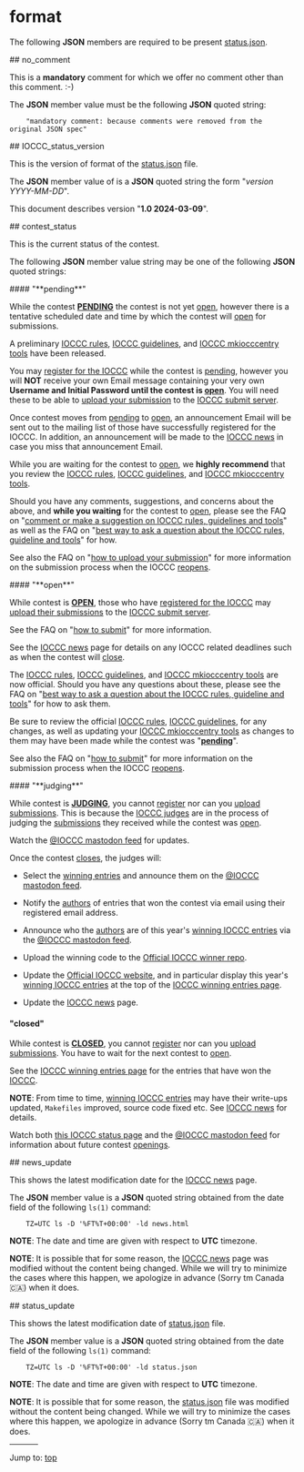 # format

The following **JSON** members are required to be present [status.json](status.json).


<div id="no_comment">
## no_comment
</div>

This is a **mandatory** comment for which we offer no comment other
than this comment.  :-)

The **JSON** member value must be the following **JSON** quoted string:

``` <!---json-->
    "mandatory comment: because comments were removed from the original JSON spec"
```


<div id="IOCCC_status_version">
## IOCCC_status_version
</div>

This is the version of format of the [status.json](status.json) file.

The **JSON** member value of is a **JSON** quoted string the form "_version YYYY-MM-DD_".

This document describes version "**1.0 2024-03-09**".


<div id="contest_status">
## contest_status
</div>

This is the current status of the contest.

The following **JSON** member value string may be one of the following **JSON** quoted strings:


<div id="pending">
#### "**pending**"
</div>

While the contest **[PENDING](#pending)** the contest is not yet [open](#open), however there is a tentative scheduled
date and time by which the contest will [open](#open) for submissions.

A preliminary [IOCCC rules](next/rules.html), [IOCCC guidelines](next/guidelines.html),
and [IOCCC mkiocccentry tools](https://github.com/ioccc-src/mkiocccentry) have
been released.

You may [register for the IOCCC](next/register.html) while the contest is [pending](#pending),
however you will **NOT** receive your own Email message containing your very own
**Username and Initial Password until the contest is [open](#open)**.  You will need these
to be able to [upload your submission](next/submit.html) to the [IOCCC submit
server](https://submit.ioccc.org).

Once contest moves from [pending](#pending") to [open](#open), an announcement
Email will be sent out to the mailing list of those have successfully registered for the IOCCC.
In addition, an announcement will be made to the [IOCCC news](news.html) in case you miss
that announcement Email.

While you are waiting for the contest to [open](#open), we **highly recommend**
that you review the [IOCCC rules](next/rules.html), [IOCCC guidelines](next/guidelines.html),
and [IOCCC mkiocccentry tools](https://github.com/ioccc-src/mkiocccentry).

Should you have any comments, suggestions, and concerns about the above, and **while you waiting**
for the contest to [open](#open), please see the
FAQ on "[comment or make a suggestion on IOCCC rules, guidelines and tools](faq.html#feedback)"
as well as the
FAQ on "[best way to ask a question about the IOCCC rules, guideline and tools](faq.html#questions)"
for how.

See also the
FAQ on "[how to upload your submission](next/submit.html)"
for more information on the submission process when the IOCCC [reopens](#open).


<div id="open">
#### "**open**"
</div>

While contest is **[OPEN](#open)**, those who have [registered for the IOCCC](next/register.html)
may [upload their submissions](next/submit.html) to the [IOCCC submit server](https://submit.ioccc.org).

See the
FAQ on "[how to submit](faq.html#submit)"
for more information.

See the [IOCCC news](news.html) page for details on any IOCCC related deadlines
such as when the contest will [close](#closed).

The [IOCCC rules](next/rules.html), [IOCCC guidelines](next/guidelines.html),
and [IOCCC mkiocccentry tools](https://github.com/ioccc-src/mkiocccentry)
are now official.  Should you have any questions about these, please see the
FAQ on "[best way to ask a question about the IOCCC rules, guideline and tools](faq.html#questions)"
for how to ask them.

Be sure to review the official [IOCCC rules](next/rules.html), [IOCCC guidelines](next/guidelines.html),
for any changes, as well as updating your [IOCCC mkiocccentry tools](https://github.com/ioccc-src/mkiocccentry)
as changes to them may have been made while the contest was "**[pending](#pending)**".

See also the
FAQ on "[how to submit](faq.html#submit)"
for more information on the submission process when the IOCCC [reopens](#open).


<div id="judging">
#### "**judging**"
</div>

While contest is **[JUDGING](#judging)**, you cannot [register](next/register.html)
nor can you [upload submissions](next/submit.html).  This is because the
[IOCCC judges](judges.html) are in the process of judging the [submissions](faq.html#how_many)
they received while the contest was [open](#open).

Watch the [@IOCCC mastodon feed](https://fosstodon.org/@ioccc) for updates.

Once the contest [closes](#closed), the judges will:

* Select the [winning entries](years.html) and announce them on the [@IOCCC
mastodon feed](https://fosstodon.org/@ioccc).

* Notify the [authors](authors.html) of entries that won the contest
via email using their registered email address.

* Announce who the [authors](authors.html) are of this year's [winning IOCCC
entries](years.html) via the [@IOCCC mastodon
feed](https://fosstodon.org/@ioccc).

* Upload the winning code to the [Official IOCCC winner
repo](https://github.com/ioccc-src/winner).

* Update the [Official IOCCC website](index.html), and in particular
display this year's [winning IOCCC entries](years.html) at the top of the [IOCCC
winning entries page](years.html).

* Update the [IOCCC news](news.html) page.


#### "**closed**"

While contest is **[CLOSED](#closed)**, you cannot [register](next/register.html)
nor can you [upload submissions](next/submit.html).  You have to wait for the
next contest to [open](#open).

See the [IOCCC winning entries page](years.html) for the entries that have won
the [IOCCC](index.html).

**NOTE**: From time to time, [winning IOCCC entries](years.html) may have their write-ups updated,
`Makefiles` improved, source code fixed etc.  See [IOCCC news](news.html) for details.

Watch both [this IOCCC status page](status.html) and the [@IOCCC
mastodon feed](https://fosstodon.org/@ioccc) for information about future
contest [openings](#open).


<div id="news_update">
## news_update
</div>

This shows the latest modification date for the [IOCCC news](news.html) page.

The **JSON** member value is a **JSON** quoted string obtained from the date field
of the following `ls(1)` command:

``` <!---ls-->
    TZ=UTC ls -D '%FT%T+00:00' -ld news.html
```

**NOTE**: The date and time are given with respect to **UTC** timezone.

**NOTE**: It is possible that for some reason, the [IOCCC news](news.html) page
was modified without the content being changed.  While we will try to minimize
the cases where this happen, we apologize in advance (Sorry tm Canada 🇨🇦) when it does.


<div id="status_update">
## status_update
</div>

This shows the latest modification date of [status.json](status.json) file.

The **JSON** member value is a **JSON** quoted string obtained from the date field
of the following `ls(1)` command:

``` <!---ls-->
    TZ=UTC ls -D '%FT%T+00:00' -ld status.json
```

**NOTE**: The date and time are given with respect to **UTC** timezone.

**NOTE**: It is possible that for some reason, the [status.json](status.json) file
was modified without the content being changed.  While we will try to minimize
the cases where this happen, we apologize in advance (Sorry tm Canada 🇨🇦) when it does.


<hr style="width:10%;text-align:left;margin-left:0">

Jump to: [top](#)


<!--

    Copyright © 1984-2024 by Landon Curt Noll. All Rights Reserved.

    You are free to share and adapt this file under the terms of this license:

        Creative Commons Attribution-ShareAlike 4.0 International (CC BY-SA 4.0)

    For more information, see:

        https://creativecommons.org/licenses/by-sa/4.0/

-->
